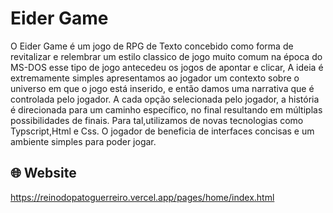 
# Eider Game

O Eider Game é um jogo de RPG de Texto concebido como forma de revitalizar e relembrar um estilo classico de jogo muito comum na época do MS-DOS esse tipo de jogo antecedeu os jogos de apontar e clicar, A ideia é extremamente simples apresentamos ao jogador um contexto sobre o universo em que o jogo está inserido, e então damos uma narrativa que é controlada pelo jogador. A cada opção selecionada pelo jogador, a história é direcionada para um caminho específico, no final resultando em múltiplas possibilidades de finais. Para tal,utilizamos de novas tecnologias como Typscript,Html e Css. O jogador de beneficia de interfaces concisas e um ambiente simples para poder jogar.

 ## 🌐 Website
<a href="https://whatsappnumber.vercel.app/">https://reinodopatoguerreiro.vercel.app/pages/home/index.html</a> 







